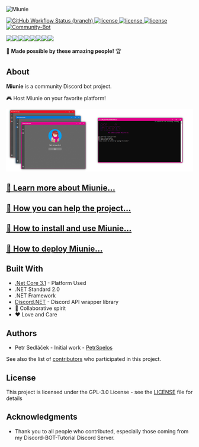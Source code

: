 ![Miunie](https://i.imgur.com/h2PjgF6.png)

<a href="https://github.com/control-net/Miunie/actions">
  <img alt="GitHub Workflow Status (branch)" src="https://img.shields.io/github/workflow/status/control-net/miunie/.NET%20Core%20and%20UWP/master?style=plastic">
</a>

<a href="https://github.com/discord-bot-tutorial/Miunie/graphs/contributors">
  <img src="https://img.shields.io/github/contributors/discord-bot-tutorial/Miunie.svg" alt="license">
</a>
<a href="https://discord.gg/cGhEZuk">
  <img src="https://img.shields.io/discord/377879473158356992.svg" alt="license">
</a>
<a href="https://github.com/discord-bot-tutorial/Miunie/blob/master/LICENSE">
  <img src="https://img.shields.io/badge/License-GPLv3-blue.svg" alt="license">
</a>
<a href="https://discordbots.org/bot/411505318124847114" >
  <img src="https://discordbots.org/api/widget/status/411505318124847114.svg" alt="Community-Bot" />
</a>

[![](https://sourcerer.io/fame/petrspelos/discord-bot-tutorial/Miunie/images/0)](https://sourcerer.io/fame/petrspelos/discord-bot-tutorial/Miunie/links/0)[![](https://sourcerer.io/fame/petrspelos/discord-bot-tutorial/Miunie/images/1)](https://sourcerer.io/fame/petrspelos/discord-bot-tutorial/Miunie/links/1)[![](https://sourcerer.io/fame/petrspelos/discord-bot-tutorial/Miunie/images/2)](https://sourcerer.io/fame/petrspelos/discord-bot-tutorial/Miunie/links/2)[![](https://sourcerer.io/fame/petrspelos/discord-bot-tutorial/Miunie/images/3)](https://sourcerer.io/fame/petrspelos/discord-bot-tutorial/Miunie/links/3)[![](https://sourcerer.io/fame/petrspelos/discord-bot-tutorial/Miunie/images/4)](https://sourcerer.io/fame/petrspelos/discord-bot-tutorial/Miunie/links/4)[![](https://sourcerer.io/fame/petrspelos/discord-bot-tutorial/Miunie/images/5)](https://sourcerer.io/fame/petrspelos/discord-bot-tutorial/Miunie/links/5)[![](https://sourcerer.io/fame/petrspelos/discord-bot-tutorial/Miunie/images/6)](https://sourcerer.io/fame/petrspelos/discord-bot-tutorial/Miunie/links/6)[![](https://sourcerer.io/fame/petrspelos/discord-bot-tutorial/Miunie/images/7)](https://sourcerer.io/fame/petrspelos/discord-bot-tutorial/Miunie/links/7)

💖 **Made possible by these amazing people!** 🏆

## About

**Miunie** is a community Discord bot project.

🎮 Host Miunie on your favorite platform!

![platforms image](img/apps.png)

## [🔗 Learn more about Miunie...](https://github.com/control-net/Miunie/wiki/About-Miunie)

## [🔗 How you can help the project...](https://github.com/control-net/Miunie/wiki/How-to-help)

## [🔗 How to install and use Miunie...](https://github.com/control-net/Miunie/wiki/Getting-started-with-Miunie)

## [🔗 How to deploy Miunie...](https://github.com/control-net/Miunie/wiki/Deploying-Miunie)

## Built With

- [.Net Core 3.1](https://dotnet.microsoft.com/download/dotnet-core) - Platform Used
- .NET Standard 2.0
- .NET Framework
- [Discord.NET](https://github.com/discord-net/Discord.Net) - Discord API wrapper library
- 💙 Collaborative spirit
- ❤️ Love and Care

## Authors

- Petr Sedláček - Initial work - [PetrSpelos](https://github.com/petrspelos)

See also the list of [contributors](https://github.com/control-net/Miunie/graphs/contributors) who participated in this project.

## License

This project is licensed under the GPL-3.0 License - see the [LICENSE](https://github.com/control-net/Miunie/blob/master/LICENSE) file for details

## Acknowledgments

- Thank you to all people who contributed, especially those coming from my Discord-BOT-Tutorial Discord Server.
